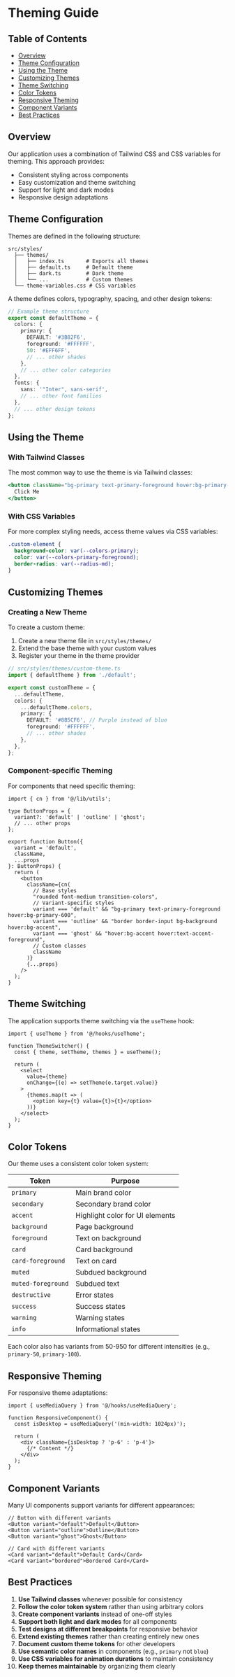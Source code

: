 # Theming Guide

## Table of Contents
- [Overview](#overview)
- [Theme Configuration](#theme-configuration)
- [Using the Theme](#using-the-theme)
- [Customizing Themes](#customizing-themes)
- [Theme Switching](#theme-switching)
- [Color Tokens](#color-tokens)
- [Responsive Theming](#responsive-theming)
- [Component Variants](#component-variants)
- [Best Practices](#best-practices)

## Overview

Our application uses a combination of Tailwind CSS and CSS variables for theming. This approach provides:

- Consistent styling across components
- Easy customization and theme switching
- Support for light and dark modes
- Responsive design adaptations

## Theme Configuration

Themes are defined in the following structure:

```
src/styles/
  ├── themes/
  │   ├── index.ts       # Exports all themes
  │   ├── default.ts     # Default theme
  │   ├── dark.ts        # Dark theme
  │   └── ...            # Custom themes
  └── theme-variables.css # CSS variables
```

A theme defines colors, typography, spacing, and other design tokens:

```ts
// Example theme structure
export const defaultTheme = {
  colors: {
    primary: {
      DEFAULT: '#3B82F6',
      foreground: '#FFFFFF',
      50: '#EFF6FF',
      // ... other shades
    },
    // ... other color categories
  },
  fonts: {
    sans: '"Inter", sans-serif',
    // ... other font families
  },
  // ... other design tokens
};
```

## Using the Theme

### With Tailwind Classes

The most common way to use the theme is via Tailwind classes:

```jsx
<button className="bg-primary text-primary-foreground hover:bg-primary-600">
  Click Me
</button>
```

### With CSS Variables

For more complex styling needs, access theme values via CSS variables:

```css
.custom-element {
  background-color: var(--colors-primary);
  color: var(--colors-primary-foreground);
  border-radius: var(--radius-md);
}
```

## Customizing Themes

### Creating a New Theme

To create a custom theme:

1. Create a new theme file in `src/styles/themes/`
2. Extend the base theme with your custom values
3. Register your theme in the theme provider

```ts
// src/styles/themes/custom-theme.ts
import { defaultTheme } from './default';

export const customTheme = {
  ...defaultTheme,
  colors: {
    ...defaultTheme.colors,
    primary: {
      DEFAULT: '#8B5CF6', // Purple instead of blue
      foreground: '#FFFFFF',
      // ... other shades
    },
  },
};
```

### Component-specific Theming

For components that need specific theming:

```tsx
import { cn } from '@/lib/utils';

type ButtonProps = {
  variant?: 'default' | 'outline' | 'ghost';
  // ... other props
};

export function Button({ 
  variant = 'default',
  className,
  ...props 
}: ButtonProps) {
  return (
    <button
      className={cn(
        // Base styles
        "rounded font-medium transition-colors",
        // Variant-specific styles
        variant === 'default' && "bg-primary text-primary-foreground hover:bg-primary-600",
        variant === 'outline' && "border border-input bg-background hover:bg-accent",
        variant === 'ghost' && "hover:bg-accent hover:text-accent-foreground",
        // Custom classes
        className
      )}
      {...props}
    />
  );
}
```

## Theme Switching

The application supports theme switching via the `useTheme` hook:

```tsx
import { useTheme } from '@/hooks/useTheme';

function ThemeSwitcher() {
  const { theme, setTheme, themes } = useTheme();
  
  return (
    <select 
      value={theme} 
      onChange={(e) => setTheme(e.target.value)}
    >
      {themes.map(t => (
        <option key={t} value={t}>{t}</option>
      ))}
    </select>
  );
}
```

## Color Tokens

Our theme uses a consistent color token system:

| Token | Purpose |
|-------|---------|
| `primary` | Main brand color |
| `secondary` | Secondary brand color |
| `accent` | Highlight color for UI elements |
| `background` | Page background |
| `foreground` | Text on background |
| `card` | Card background |
| `card-foreground` | Text on card |
| `muted` | Subdued background |
| `muted-foreground` | Subdued text |
| `destructive` | Error states |
| `success` | Success states |
| `warning` | Warning states |
| `info` | Informational states |

Each color also has variants from 50-950 for different intensities (e.g., `primary-50`, `primary-100`).

## Responsive Theming

For responsive theme adaptations:

```tsx
import { useMediaQuery } from '@/hooks/useMediaQuery';

function ResponsiveComponent() {
  const isDesktop = useMediaQuery('(min-width: 1024px)');
  
  return (
    <div className={isDesktop ? 'p-6' : 'p-4'}>
      {/* Content */}
    </div>
  );
}
```

## Component Variants

Many UI components support variants for different appearances:

```tsx
// Button with different variants
<Button variant="default">Default</Button>
<Button variant="outline">Outline</Button>
<Button variant="ghost">Ghost</Button>

// Card with different variants
<Card variant="default">Default Card</Card>
<Card variant="bordered">Bordered Card</Card>
```

## Best Practices

1. **Use Tailwind classes** whenever possible for consistency
2. **Follow the color token system** rather than using arbitrary colors
3. **Create component variants** instead of one-off styles
4. **Support both light and dark modes** for all components
5. **Test designs at different breakpoints** for responsive behavior
6. **Extend existing themes** rather than creating entirely new ones
7. **Document custom theme tokens** for other developers
8. **Use semantic color names** in components (e.g., `primary` not `blue`)
9. **Use CSS variables for animation durations** to maintain consistency
10. **Keep themes maintainable** by organizing them clearly
